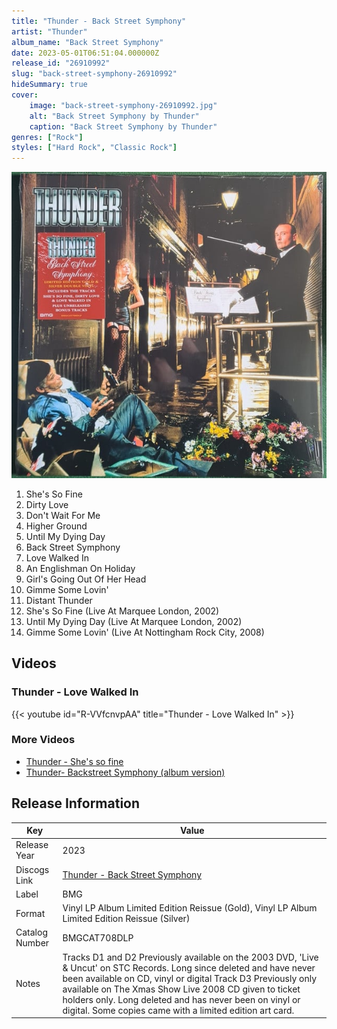 ```yaml
---
title: "Thunder - Back Street Symphony"
artist: "Thunder"
album_name: "Back Street Symphony"
date: 2023-05-01T06:51:04.000000Z
release_id: "26910992"
slug: "back-street-symphony-26910992"
hideSummary: true
cover:
    image: "back-street-symphony-26910992.jpg"
    alt: "Back Street Symphony by Thunder"
    caption: "Back Street Symphony by Thunder"
genres: ["Rock"]
styles: ["Hard Rock", "Classic Rock"]
---
```


![Back Street Symphony by Thunder](back-street-symphony-26910992.jpg)

<!-- section break -->

1. She's So Fine
2. Dirty Love
3. Don't Wait For Me
4. Higher Ground
5. Until My Dying Day
6. Back Street Symphony
7. Love Walked In
8. An Englishman On Holiday
9. Girl's Going Out Of Her Head
10. Gimme Some Lovin'
11. Distant Thunder
12. She's So Fine (Live At Marquee London, 2002)
13. Until My Dying Day (Live At Marquee London, 2002)
14. Gimme Some Lovin' (Live At Nottingham Rock City, 2008)

<!-- section break -->




## Videos
### Thunder - Love Walked In
{{< youtube id="R-VVfcnvpAA" title="Thunder - Love Walked In" >}}<br>

### More Videos

- [Thunder - She's so fine](https://www.youtube.com/watch?v=RprKusE4DF8)
- [Thunder- Backstreet Symphony (album version)](https://www.youtube.com/watch?v=G6NxKb9r_oA)


## Release Information
|  Key           | Value                                                |
| ---------------| ---------------------------------------------------- |
| Release Year   | 2023                                   |
| Discogs Link   | [Thunder - Back Street Symphony](https://www.discogs.com/release/26910992-Thunder-Back-Street-Symphony) |
| Label          | BMG |
| Format         | Vinyl LP Album Limited Edition Reissue (Gold), Vinyl LP Album Limited Edition Reissue (Silver) |
| Catalog Number | BMGCAT708DLP |
| Notes | Tracks D1 and D2 Previously available on the 2003 DVD, 'Live & Uncut' on STC Records. Long since deleted and have never been available on CD, vinyl or digital Track D3 Previously only available on The Xmas Show Live 2008 CD given to ticket holders only. Long deleted and has never been on vinyl or digital.  Some copies came with a limited edition art card. |
